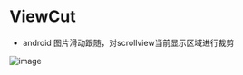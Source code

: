 # ViewCut 
* android 图片滑动跟随，对scrollview当前显示区域进行裁剪<br/>


![image](https://github.com/kangkangding/ViewCut/blob/master/screen/AndroidEmulatorNexus_5X_API_27_3_55542018_2_9_14_27_42_0001.gif)



